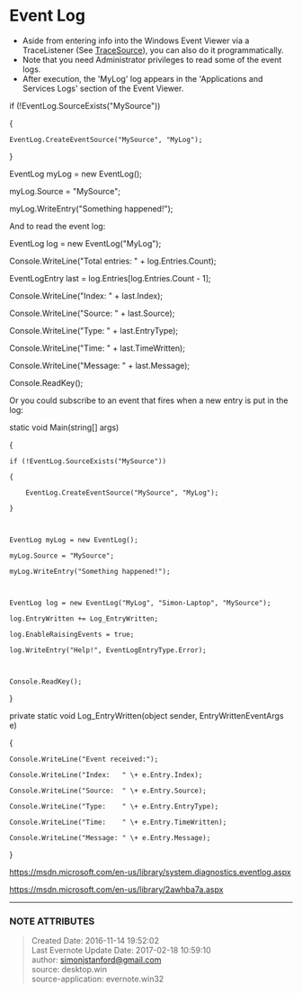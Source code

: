 # Event Log

  * Aside from entering info into the Windows Event Viewer via a TraceListener (See [TraceSource](evernote:///view/26944639/s226/8a65a2da-af4a-4f17-b7d2-5ff87a066e1d/8a65a2da-af4a-4f17-b7d2-5ff87a066e1d/)), you can also do it programmatically.
  * Note that you need Administrator privileges to read some of the event logs.
  * After execution, the 'MyLog' log appears in the 'Applications and Services Logs' section of the Event Viewer.

  

if (!EventLog.SourceExists("MySource"))

{

    EventLog.CreateEventSource("MySource", "MyLog");

}

  

EventLog myLog = new EventLog();

myLog.Source = "MySource";

myLog.WriteEntry("Something happened!");

  

And to read the event log:

  

EventLog log = new EventLog("MyLog");

Console.WriteLine("Total entries: " \+ log.Entries.Count);

EventLogEntry last = log.Entries[log.Entries.Count - 1];

  

Console.WriteLine("Index:   " \+ last.Index);

Console.WriteLine("Source:  " \+ last.Source);

Console.WriteLine("Type:    " \+ last.EntryType);

Console.WriteLine("Time:    " \+ last.TimeWritten);

Console.WriteLine("Message: " \+ last.Message);

  

Console.ReadKey();

  

Or you could subscribe to an event that fires when a new entry is put in the
log:

  

static void Main(string[] args)

{

    if (!EventLog.SourceExists("MySource"))

    {

        EventLog.CreateEventSource("MySource", "MyLog");

    }

  

    EventLog myLog = new EventLog();

    myLog.Source = "MySource";

    myLog.WriteEntry("Something happened!");

  

    EventLog log = new EventLog("MyLog", "Simon-Laptop", "MySource");

    log.EntryWritten += Log_EntryWritten;

    log.EnableRaisingEvents = true;

    log.WriteEntry("Help!", EventLogEntryType.Error);

  

    Console.ReadKey();

}

  

private static void Log_EntryWritten(object sender, EntryWrittenEventArgs e)

{

    Console.WriteLine("Event received:");

    Console.WriteLine("Index:   " \+ e.Entry.Index);

    Console.WriteLine("Source:  " \+ e.Entry.Source);

    Console.WriteLine("Type:    " \+ e.Entry.EntryType);

    Console.WriteLine("Time:    " \+ e.Entry.TimeWritten);

    Console.WriteLine("Message: " \+ e.Entry.Message);

}

  

<https://msdn.microsoft.com/en-us/library/system.diagnostics.eventlog.aspx>

<https://msdn.microsoft.com/en-us/library/2awhba7a.aspx>


---
### NOTE ATTRIBUTES
>Created Date: 2016-11-14 19:52:02  
>Last Evernote Update Date: 2017-02-18 10:59:10  
>author: simonjstanford@gmail.com  
>source: desktop.win  
>source-application: evernote.win32  
<!--stackedit_data:
eyJoaXN0b3J5IjpbLTc1MDgzMDgwNF19
-->